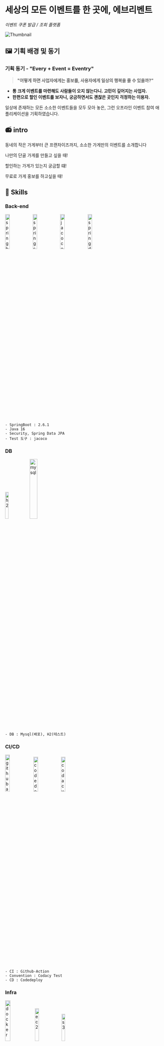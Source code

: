 # 세상의 모든 이벤트를 한 곳에, 에브리벤트

_이벤트 쿠폰 발급 / 조회 플랫폼_

![Thumbnail](https://images.velog.io/images/young_pallete/post/6f0f4cc9-bcde-4bf6-b625-4463cad72b04/Desktop%20-%201.png)

## 🖼️ 기획 배경 및 동기
### **기획 동기 - "Every + Event = Eventry"**

> **"어떻게 하면 사업자에게는 홍보를, 사용자에게 일상의 행복을 줄 수 있을까?"**

  - **통 크게 이벤트를 마련해도 사람들이 오지 않는다니. 고민이 깊어지는 사업자.**
  - **한편으로 할인 이벤트를 보자니, 궁금하면서도 괜찮은 곳인지 걱정하는 이용자.**

일상에 존재하는 모든 소소한 이벤트들을 모두 모아 놓은, 그런 오프라인 이벤트 참여 애플리케이션을 기획하였습니다.

## 📻 intro

동네의 작은 가게부터 큰 프랜차이즈까지, 소소한 가게만의 이벤트를 소개합니다

나만의 단골 가게를 만들고 싶을 때!

할인하는 가게가 있는지 궁금할 떄!

무료로 가게 홍보를 하고싶을 때!

## 🔨 Skills

### Back-end

<p>
    <img src = "https://user-images.githubusercontent.com/42290273/147035259-3f24b82e-c8a2-4164-b141-ee0c5669a169.png" alt="spring boot" width=17%/>
    <img src = "https://user-images.githubusercontent.com/42290273/147035440-0f90b09e-e70f-42e8-8a66-f68c78af55e0.png" alt="spring security" width=17%/>
    <img src = "https://user-images.githubusercontent.com/42290273/147035893-55541626-7ba8-4f72-ba86-361dac381e81.png" alt="jacoco" width=17%/>
    <img src = "https://user-images.githubusercontent.com/42290273/147036279-e820cd90-355a-420a-a061-a7fc5aea009b.png" alt="spring data jpa" width=17%/>
</p>

```
- SpringBoot : 2.6.1
- Java 16
- Security, Spring Data JPA
- Test 도구 : jacoco
```

### DB
<p>
    <img src="https://user-images.githubusercontent.com/42290273/147041144-b6ee60ec-4066-4190-9778-d4be42c5845f.png" alt="h2" width=15%/>
    <img src="https://user-images.githubusercontent.com/42290273/147041169-ff59db31-425d-4371-a98b-130c0fdd41bc.png" alt="mysql" width=22.3%/>
</p>

```
- DB : Mysql(배포), H2(테스트)
```

### CI/CD

<p>
    <img src = "https://user-images.githubusercontent.com/42290273/147037065-03e82b9c-29d1-49b3-be37-cb9e84e2c8c3.png" alt="github action" width=17.5%/>
    <img src = "https://user-images.githubusercontent.com/42290273/147036826-4efeb7e2-d86b-4c5f-bc64-2b26ebcaa091.png" alt="codedeploy" width=17%/>
    <img src = "https://user-images.githubusercontent.com/42290273/147035879-e250915c-1908-4786-bbf4-0690164c4a5c.png" alt="codacy" width=17%/>
</p>

```
- CI : Github-Action
- Convention : Codacy Test
- CD : Codedeploy
```

### Infra
<p>
    <img src = "https://user-images.githubusercontent.com/42290273/147036915-913a1f07-0e36-46db-8e0e-610269e528cd.png" alt="docker" width=18.4%/>
    <img src = "https://user-images.githubusercontent.com/42290273/147036808-fe5ab546-9336-4edc-8524-9b9f80f22da7.png" alt="ec2" width=16.5%/>
    <img src = "https://user-images.githubusercontent.com/42290273/147037158-e280da57-8f83-4ce3-a832-5d14a4837d0f.png" alt="s3" width=15%/>
</p>

```
- docker Image : kajedon/back
- server : AWS EC2 Ubuntu
- storage : AWS S3
```

### 협업 도구

<p>
    <img src = "https://user-images.githubusercontent.com/42290273/147037349-514396e7-06f9-4353-97e8-29c89967ef26.png" alt="jira" width=15%/>
    <img src = "https://user-images.githubusercontent.com/42290273/147037359-34f6ff0d-de2e-42c7-8c3b-66566924c3f2.png" alt="notion" width=15%/>
    <img src = "https://user-images.githubusercontent.com/42290273/147037385-f13d2d03-7e67-4e04-a2d0-4593aea951f1.png" alt="slack" width=15%/>
</p>

```
이슈관리 : Jira
문서 및 회의록 : Notion
의사소통 및 로그 관리: Slack
```

## 📝 구성도

![image](https://user-images.githubusercontent.com/48792627/147008888-144bea8c-77ae-4fde-bec2-fdbe7a40e5bd.png)

## ⚒️ ERD

![image](https://user-images.githubusercontent.com/48792627/147009658-aa83ad9d-6de8-449e-b86d-7f7b4666bb7a.png)



## 🎯 API

postman 문서 : [바로가기](https://documenter.getpostman.com/view/17808429/UVRBo6d8)

API 명세서 : [바로가기](https://www.notion.so/oranjik/API-62562bdc6ffc4015963fde37a6e4f620)



## 🧐 Team

|강희정|김진아|허승연|
|:---:|:---:|:---:|
|<img src="https://user-images.githubusercontent.com/70589857/140476091-8bd10656-630d-4221-b6c0-fff3393be16e.png" height="250" />|<img src="https://user-images.githubusercontent.com/48792627/147010927-d0e4cfce-3b0e-408f-90be-fd55812a2b0b.png" height="250" />|<img src="https://user-images.githubusercontent.com/48792627/147010939-fa0442f2-0540-478b-b799-bdd03bd7cdfd.png" height="250" />
